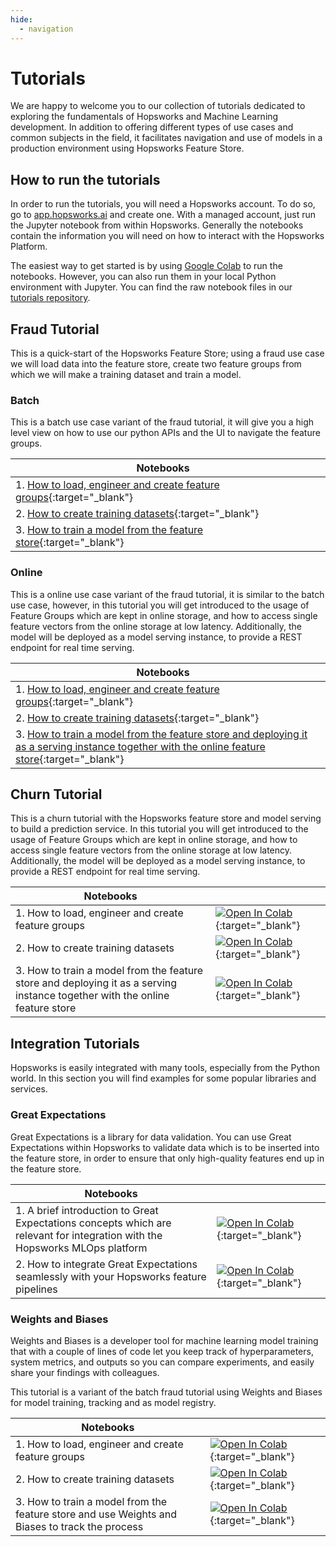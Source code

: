 ```yaml
---
hide:
  - navigation
---
```


# Tutorials

We are happy to welcome you to our collection of tutorials dedicated to exploring the fundamentals of Hopsworks and Machine Learning development. In addition to offering different types of use cases and common subjects in the field, it facilitates navigation and use of models in a production environment using Hopsworks Feature Store.

## How to run the tutorials

In order to run the tutorials, you will need a Hopsworks account. To do so, go to [app.hopsworks.ai](https://app.hopsworks.ai) and create one. With a managed account, just run the Jupyter notebook from within Hopsworks.
Generally the notebooks contain the information you will need on how to interact with the Hopsworks Platform.

The easiest way to get started is by using [Google Colab](https://colab.research.google.com/) to run the notebooks. However, you can also run them in your local Python environment with Jupyter.
You can find the raw notebook files in our [tutorials repository](https://github.com/logicalclocks/hopsworks-tutorials).

## Fraud Tutorial

This is a quick-start of the Hopsworks Feature Store; using a fraud use case we will load data into the feature store, create two feature groups from which we will make a training dataset and train a model.

### Batch
This is a batch use case variant of the fraud tutorial, it will give you a high level view on how to use our python APIs and the UI to navigate the feature groups.

| Notebooks   |                                      |
| ----------- | ------------------------------------ |
| 1. [How to load, engineer and create feature groups](https://github.com/logicalclocks/hopsworks-tutorials/blob/master/batch-ai-systems/fraud_batch/1_fraud_batch_feature_pipeline.ipynb){:target="_blank"}        |
| 2. [How to create training datasets](https://github.com/logicalclocks/hopsworks-tutorials/blob/master/batch-ai-systems/fraud_batch/2_fraud_batch_training_pipeline.ipynb){:target="_blank"} |
| 3. [How to train a model from the feature store](https://github.com/logicalclocks/hopsworks-tutorials/blob/master/batch-ai-systems/fraud_batch/3_fraud_batch_inference.ipynb){:target="_blank"}        |

### Online
This is a online use case variant of the fraud tutorial, it is similar to the batch use case, however, in this tutorial you will get introduced to the usage of Feature Groups which are kept in online storage, and how to access single feature vectors from the online storage
at low latency. Additionally, the model will be deployed as a model serving instance, to provide a REST endpoint for real time serving.

| Notebooks   |                                      |
| ----------- | ------------------------------------ |
| 1. [How to load, engineer and create feature groups](https://github.com/logicalclocks/hopsworks-tutorials/blob/master/real-time-ai-systems/fraud_online/1_fraud_online_feature_pipeline.ipynb){:target="_blank"}        |
| 2. [How to create training datasets](https://github.com/logicalclocks/hopsworks-tutorials/blob/master/real-time-ai-systems/fraud_online/2_fraud_online_training_pipeline.ipynb){:target="_blank"} |
| 3. [How to train a model from the feature store and deploying it as a serving instance together with the online feature store](https://github.com/logicalclocks/hopsworks-tutorials/blob/master/real-time-ai-systems/fraud_online/3_fraud_online_inference_pipeline.ipynb){:target="_blank"}        |

## Churn Tutorial

This is a churn tutorial with the Hopsworks feature store and model serving to build a prediction service. In this tutorial you will get introduced to the usage of Feature Groups which are kept in online storage, and how to access single feature vectors from the online storage
at low latency. Additionally, the model will be deployed as a model serving instance, to provide a REST endpoint for real time serving.

| Notebooks   |                                      |
| ----------- | ------------------------------------ |
| 1. How to load, engineer and create feature groups | [![Open In Colab](https://colab.research.google.com/assets/colab-badge.svg)](https://colab.research.google.com/github/logicalclocks/hopsworks-tutorials/blob/master/batch-ai-systems/churn/1_churn_feature_pipeline.ipynb){:target="_blank"}        |
| 2. How to create training datasets                 | [![Open In Colab](https://colab.research.google.com/assets/colab-badge.svg)](https://colab.research.google.com/github/logicalclocks/hopsworks-tutorials/blob/master/batch-ai-systems/churn/2_churn_training_pipeline.ipynb){:target="_blank"} |
| 3. How to train a model from the feature store and deploying it as a serving instance together with the online feature store | [![Open In Colab](https://colab.research.google.com/assets/colab-badge.svg)](https://colab.research.google.com/github/logicalclocks/hopsworks-tutorials/blob/master/batch-ai-systems/churn/3_churn_batch_inference.ipynb){:target="_blank"}        |

## Integration Tutorials

Hopsworks is easily integrated with many tools, especially from the Python world. In this section you will find examples for some popular libraries and services.

### Great Expectations

Great Expectations is a library for data validation. You can use Great Expectations within Hopsworks to validate data which is to be inserted into the feature store, in order to ensure that only high-quality features end up in the feature store.

| Notebooks   |                                      |
| ----------- | ------------------------------------ |
| 1. A brief introduction to Great Expectations concepts which are relevant for integration with the Hopsworks MLOps platform | [![Open In Colab](https://colab.research.google.com/assets/colab-badge.svg)](https://colab.research.google.com/github/logicalclocks/hopsworks-tutorials/blob/master/integrations/great_expectations/Great_Expectations_Hopsworks_Concepts.ipynb){:target="_blank"} |
| 2. How to integrate Great Expectations seamlessly with your Hopsworks feature pipelines | [![Open In Colab](https://colab.research.google.com/assets/colab-badge.svg)](https://colab.research.google.com/github/logicalclocks/hopsworks-tutorials/blob/master/integrations/great_expectations/fraud_batch_data_validation.ipynb){:target="_blank"} |

### Weights and Biases

Weights and Biases is a developer tool for machine learning model training that with a couple of lines of code let you keep track of hyperparameters, system metrics, and outputs so you can compare experiments, and easily share your findings with colleagues.

This tutorial is a variant of the batch fraud tutorial using Weights and Biases for model training, tracking and as model registry.

| Notebooks   |                                      |
| ----------- | ------------------------------------ |
| 1. How to load, engineer and create feature groups | [![Open In Colab](https://colab.research.google.com/assets/colab-badge.svg)](https://colab.research.google.com/github/logicalclocks/hopsworks-tutorials/blob/master/integrations/wandb/1_feature_groups.ipynb){:target="_blank"}        |
| 2. How to create training datasets                 | [![Open In Colab](https://colab.research.google.com/assets/colab-badge.svg)](https://colab.research.google.com/github/logicalclocks/hopsworks-tutorials/blob/master/integrations/wandb/2_feature_view_creation.ipynb){:target="_blank"} |
| 3. How to train a model from the feature store and use Weights and Biases to track the process | [![Open In Colab](https://colab.research.google.com/assets/colab-badge.svg)](https://colab.research.google.com/github/logicalclocks/hopsworks-tutorials/blob/master/integrations/wandb/3_model_training.ipynb){:target="_blank"}        |
